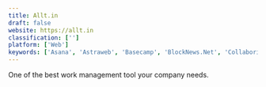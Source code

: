 ```yaml
---
title: Allt.in
draft: false 
website: https://allt.in
classification: ['']
platform: ['Web']
keywords: ['Asana', 'Astraweb', 'Basecamp', 'BlockNews.Net', 'Collaborizm', 'Discourse', 'Eventbrite', 'Framalistes', 'FreeLists', 'Glip', 'GroupSpaces', 'Groups.io', 'OpenSports', 'Slack', 'SportEasy', 'Ticket Tailor', 'Trello', 'TribeScale', 'Usenet.net', 'Wiggio', 'Yahoo! Groups']
---
```

One of the best work management tool your company needs.